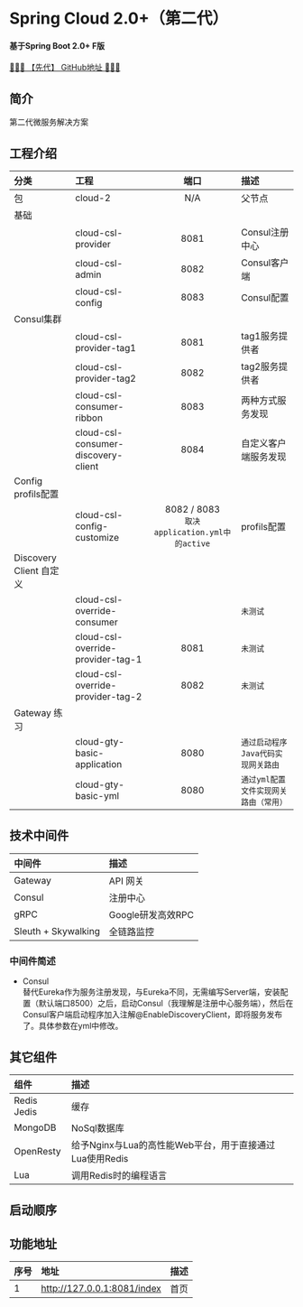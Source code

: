 # Spring Cloud 2.0+（第二代） #
#### 基于Spring Boot 2.0+ F版  ####
[🦆🦆🦆 【先代】 GitHub地址 🦆🦆🦆](https://github.com/FrankCy/cloud)
## 简介 ##
第二代微服务解决方案

## 工程介绍 ##
分类|工程|端口|描述
|:---|:--|:--:|:---
|包 |cloud-2|N/A|父节点
|基础 | | |
| | cloud-csl-provider|8081|Consul注册中心
| |cloud-csl-admin|8082|Consul客户端
| |cloud-csl-config|8083|Consul配置
|Consul集群 | | |
| |cloud-csl-provider-tag1|8081|tag1服务提供者
| |cloud-csl-provider-tag2|8082|tag2服务提供者
| |cloud-csl-consumer-ribbon|8083|两种方式服务发现
| |cloud-csl-consumer-discovery-client|8084|自定义客户端服务发现
|Config profils配置 | | |
| |cloud-csl-config-customize|8082 / 8083 <br/> ```取决application.yml中的active```|profils配置
|Discovery Client  自定义 | | |
| |cloud-csl-override-consumer| | ```未测试```
| |cloud-csl-override-provider-tag-1| 8081 | ```未测试```
| |cloud-csl-override-provider-tag-2| 8082 | ```未测试```
|Gateway 练习 | | |
| |cloud-gty-basic-application| 8080 | ```通过启动程序Java代码实现网关路由```
| |cloud-gty-basic-yml| 8080 | ```通过yml配置文件实现网关路由（常用）```


## 技术中间件 ##
中间件|描述
:---|:---
Gateway|API 网关
Consul|注册中心
gRPC|Google研发高效RPC
Sleuth + Skywalking|全链路监控

### 中间件简述 ###
- Consul <br/>
替代Eureka作为服务注册发现，与Eureka不同，无需编写Server端，安装配置（默认端口8500）之后，启动Consul（我理解是注册中心服务端），然后在Consul客户端启动程序加入注解@EnableDiscoveryClient，即将服务发布了。具体参数在yml中修改。

## 其它组件 ##
组件|描述
:---|:---
Redis Jedis|缓存
MongoDB|NoSql数据库
OpenResty|给予Nginx与Lua的高性能Web平台，用于直接通过Lua使用Redis
Lua|调用Redis时的编程语言

## 启动顺序 ##

## 功能地址 ##
序号|地址|描述
:---|:---|:---
1|http://127.0.0.1:8081/index|首页|
